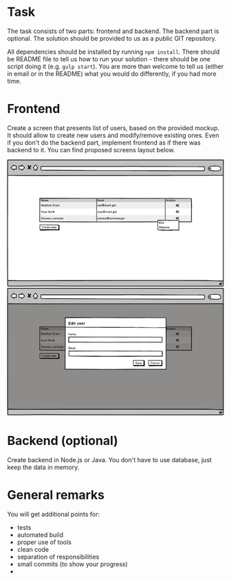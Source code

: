 # Task

The task consists of two parts: frontend and backend. The backend part is optional.
The solution should be provided to us as a public GIT repository.

All dependencies should be installed by running `npm install`. There should be README file to tell us how to run your solution - there should be one script doing it (e.g. `gulp start`). You are more than welcome to tell us (either in email or in the README) what you would do differently, if you had more time.

# Frontend

Create a screen that presents list of users, based on the provided mockup. It should allow to create new users and modify/remove existing ones. Even if you don't do the backend part, implement frontend as if there was backend to it. You can find proposed screens layout below. 

![User list](https://github.com/Pragmatists/task-kata/blob/master/users_1.png)
![User edit](https://github.com/Pragmatists/task-kata/blob/master/users_2.png)

# Backend (optional)

Create backend in Node.js or Java. You don't have to use database, just keep the data in memory.

# General remarks

You will get additional points for:

- tests
- automated build
- proper use of tools
- clean code
- separation of responsibilities
- small commits (to show your progress)
- 
